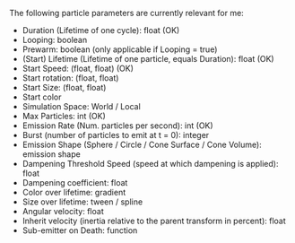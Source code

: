 The following particle parameters are currently relevant for me:
* Duration (Lifetime of one cycle): float (OK)
* Looping: boolean
* Prewarm: boolean (only applicable if Looping = true)
* (Start) Lifetime (Lifetime of one particle, equals Duration): float (OK)
* Start Speed: (float, float) (OK)
* Start rotation: (float, float)
* Start Size: (float, float)
* Start color
* Simulation Space: World / Local
* Max Particles: int (OK)
* Emission Rate (Num. particles per second): int (OK)
* Burst (number of particles to emit at t = 0): integer
* Emission Shape (Sphere / Circle / Cone Surface / Cone Volume): emission shape
* Dampening Threshold Speed (speed at which dampening is applied): float
* Dampening coefficient: float
* Color over lifetime: gradient
* Size over lifetime: tween / spline
* Angular velocity: float
* Inherit velocity (inertia relative to the parent transform in percent): float
* Sub-emitter on Death: function